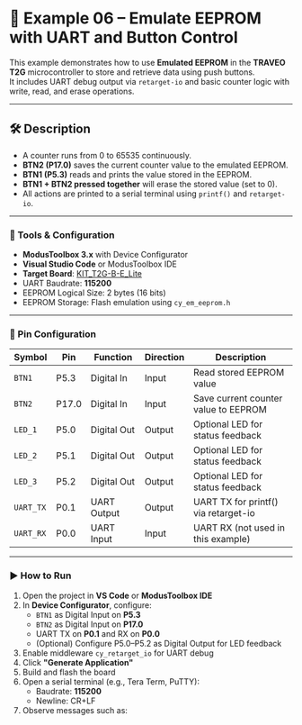 # 💾 Example 06 – Emulate EEPROM with UART and Button Control

This example demonstrates how to use **Emulated EEPROM** in the **TRAVEO T2G** microcontroller to store and retrieve data using push buttons.  
It includes UART debug output via `retarget-io` and basic counter logic with write, read, and erase operations.

---

## 🛠️ Description

- A counter runs from 0 to 65535 continuously.
- **BTN2 (P17.0)** saves the current counter value to the emulated EEPROM.
- **BTN1 (P5.3)** reads and prints the value stored in the EEPROM.
- **BTN1 + BTN2 pressed together** will erase the stored value (set to 0).
- All actions are printed to a serial terminal using `printf()` and `retarget-io`.

---

### 🔧 Tools & Configuration

- **ModusToolbox 3.x** with Device Configurator
- **Visual Studio Code** or ModusToolbox IDE
- **Target Board**: [KIT_T2G-B-E_Lite](https://www.infineon.com/cms/en/product/evaluation-boards/kit_t2g-b-e_lite/)
- UART Baudrate: **115200**
- EEPROM Logical Size: 2 bytes (16 bits)
- EEPROM Storage: Flash emulation using `cy_em_eeprom.h`

---

### 📍 Pin Configuration

| Symbol    | Pin    | Function     | Direction | Description                                |
|-----------|--------|--------------|-----------|--------------------------------------------|
| `BTN1`    | P5.3   | Digital In   | Input     | Read stored EEPROM value                   |
| `BTN2`    | P17.0  | Digital In   | Input     | Save current counter value to EEPROM       |
| `LED_1`   | P5.0   | Digital Out  | Output    | Optional LED for status feedback           |
| `LED_2`   | P5.1   | Digital Out  | Output    | Optional LED for status feedback           |
| `LED_3`   | P5.2   | Digital Out  | Output    | Optional LED for status feedback           |
| `UART_TX` | P0.1   | UART Output  | Output    | UART TX for printf() via retarget-io       |
| `UART_RX` | P0.0   | UART Input   | Input     | UART RX (not used in this example)         |

---

### ▶️ How to Run

1. Open the project in **VS Code** or **ModusToolbox IDE**
2. In **Device Configurator**, configure:
   - `BTN1` as Digital Input on **P5.3**
   - `BTN2` as Digital Input on **P17.0**
   - UART TX on **P0.1** and RX on **P0.0**
   - (Optional) Configure P5.0–P5.2 as Digital Output for LED feedback
3. Enable middleware `cy_retarget_io` for UART debug
4. Click **"Generate Application"**
5. Build and flash the board
6. Open a serial terminal (e.g., Tera Term, PuTTY):
   - Baudrate: **115200**
   - Newline: CR+LF
7. Observe messages such as:
